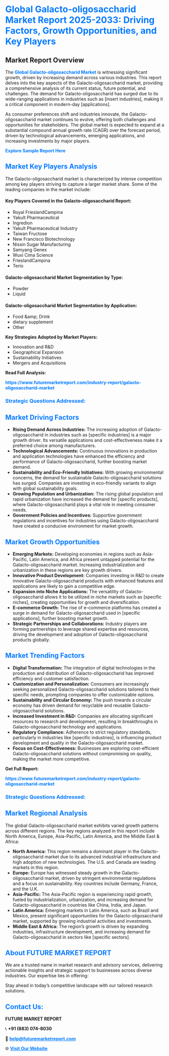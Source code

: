 <h1 style="color: #007BFF;">Global Galacto-oligosaccharid Market Report 2025-2033: Driving Factors, Growth Opportunities, and Key Players</h1>

<section id="overview">
<h2>Market Report Overview</h2>
<p>The <a href="https://www.futuremarketreport.com/industry-report/galacto-oligosaccharid-market" style="color: #007BFF; text-decoration: none;"><strong>Global Galacto-oligosaccharid Market</strong></a> is witnessing significant growth, driven by increasing demand across various industries. This report delves into the key aspects of the Galacto-oligosaccharid market, providing a comprehensive analysis of its current status, future potential, and challenges. The demand for Galacto-oligosaccharid has surged due to its wide-ranging applications in industries such as [insert industries], making it a critical component in modern-day [applications].</p>
<p>As consumer preferences shift and industries innovate, the Galacto-oligosaccharid market continues to evolve, offering both challenges and opportunities for stakeholders. The global market is expected to expand at a substantial compound annual growth rate (CAGR) over the forecast period, driven by technological advancements, emerging applications, and increasing investments by major players.</p>
</section>

<section id="overview">
<p><a href="https://www.futuremarketreport.com/request-sample/reportId=61707" style="color: #007BFF; text-decoration: none;"><strong>Explore Sample Report Here</strong></a></p>
</section>

<section id="key-players">
<h2 style="color: #007BFF;">Market Key Players Analysis</h2>
<p>The Galacto-oligosaccharid market is characterized by intense competition among key players striving to capture a larger market share. Some of the leading companies in the market include:</p>
<h4>Key Players Covered in the Galacto-oligosaccharid Report:</h4>
<ul><li>Royal FrieslandCampina</li><li>Yakult Pharmaceutical</li><li>Ingredion</li><li>Yakult Pharmaceutical Industry</li><li>Taiwan Fructose</li><li>New Francisco Biotechnology</li><li>Nissin Sugar Manufacturing</li><li>Samyang Genex</li><li>Wuxi Cima Science</li><li>FrieslandCampina</li><li>Terio</li></ul>
<h4>Galacto-oligosaccharid Market Segmentation by Type:</h4>
<ul><li>Powder</li><li>Liquid</li></ul>

<h4>Galacto-oligosaccharid Market Segmentation by Application:</h4>
<ul><li>Food &amp;amp; Drink</li><li>dietary supplement</li><li>Other</li></ul>
<p><strong>Key Strategies Adopted by Market Players:</strong></p>
<ul>
<li>Innovation and R&D</li>
<li>Geographical Expansion</li>
<li>Sustainability Initiatives</li>
<li>Mergers and Acquisitions</li>
</ul>
</section>

<section>
<p><strong>Read Full Analysis: </strong></p><a href="https://www.futuremarketreport.com/industry-report/galacto-oligosaccharid-market" style="color: #007BFF; text-decoration: none;"><strong>https://www.futuremarketreport.com/industry-report/galacto-oligosaccharid-market</strong></a>
<h3 style="color: #007BFF;">Strategic Questions Addressed:</h3>
</section>

<section id="driving-factors">
<h2 style="color: #007BFF;">Market Driving Factors</h2>
<ul>
<li><strong>Rising Demand Across Industries:</strong> The increasing adoption of Galacto-oligosaccharid in industries such as [specific industries] is a major growth driver. Its versatile applications and cost-effectiveness make it a preferred choice among manufacturers.</li>
<li><strong>Technological Advancements:</strong> Continuous innovations in production and application technologies have enhanced the efficiency and performance of Galacto-oligosaccharid, further boosting market demand.</li>
<li><strong>Sustainability and Eco-Friendly Initiatives:</strong> With growing environmental concerns, the demand for sustainable Galacto-oligosaccharid solutions has surged. Companies are investing in eco-friendly variants to align with global sustainability goals.</li>
<li><strong>Growing Population and Urbanization:</strong> The rising global population and rapid urbanization have increased the demand for [specific products], where Galacto-oligosaccharid plays a vital role in meeting consumer needs.</li>
<li><strong>Government Policies and Incentives:</strong> Supportive government regulations and incentives for industries using Galacto-oligosaccharid have created a conducive environment for market growth.</li>
</ul>
</section>

<section id="growth-opportunities">
<h2 style="color: #007BFF;">Market Growth Opportunities</h2>
<ul>
<li><strong>Emerging Markets:</strong> Developing economies in regions such as Asia-Pacific, Latin America, and Africa present untapped potential for the Galacto-oligosaccharid market. Increasing industrialization and urbanization in these regions are key growth drivers.</li>
<li><strong>Innovative Product Development:</strong> Companies investing in R&D to create innovative Galacto-oligosaccharid products with enhanced features and applications are likely to gain a competitive edge.</li>
<li><strong>Expansion into Niche Applications:</strong> The versatility of Galacto-oligosaccharid allows it to be utilized in niche markets such as [specific niches], creating opportunities for growth and diversification.</li>
<li><strong>E-commerce Growth:</strong> The rise of e-commerce platforms has created a surge in demand for Galacto-oligosaccharid used in [specific applications], further boosting market growth.</li>
<li><strong>Strategic Partnerships and Collaborations:</strong> Industry players are forming partnerships to leverage shared expertise and resources, driving the development and adoption of Galacto-oligosaccharid products globally.</li>
</ul>
</section>

<section id="trending-factors">
<h2 style="color: #007BFF;">Market Trending Factors</h2>
<ul>
<li><strong>Digital Transformation:</strong> The integration of digital technologies in the production and distribution of Galacto-oligosaccharid has improved efficiency and customer satisfaction.</li>
<li><strong>Customization and Personalization:</strong> Consumers are increasingly seeking personalized Galacto-oligosaccharid solutions tailored to their specific needs, prompting companies to offer customizable options.</li>
<li><strong>Sustainability and Circular Economy:</strong> The push towards a circular economy has driven demand for recyclable and reusable Galacto-oligosaccharid solutions.</li>
<li><strong>Increased Investment in R&D:</strong> Companies are allocating significant resources to research and development, resulting in breakthroughs in Galacto-oligosaccharid technology and applications.</li>
<li><strong>Regulatory Compliance:</strong> Adherence to strict regulatory standards, particularly in industries like [specific industries], is influencing product development and quality in the Galacto-oligosaccharid market.</li>
<li><strong>Focus on Cost-Effectiveness:</strong> Businesses are exploring cost-efficient Galacto-oligosaccharid solutions without compromising on quality, making the market more competitive.</li>
</ul>
</section>

<section>
<p><strong>Get Full Report: </strong></p><a href="https://www.futuremarketreport.com/industry-report/galacto-oligosaccharid-market" style="color: #007BFF; text-decoration: none;"><strong>https://www.futuremarketreport.com/industry-report/galacto-oligosaccharid-market</strong></a>
<h3 style="color: #007BFF;">Strategic Questions Addressed:</h3>
</section>


<section id="regional-analysis">
<h2 style="color: #007BFF;">Market Regional Analysis</h2>
<p>The global Galacto-oligosaccharid market exhibits varied growth patterns across different regions. The key regions analyzed in this report include North America, Europe, Asia-Pacific, Latin America, and the Middle East & Africa:</p>
<ul>
<li><strong>North America:</strong> This region remains a dominant player in the Galacto-oligosaccharid market due to its advanced industrial infrastructure and high adoption of new technologies. The U.S. and Canada are leading markets in this region.</li>
<li><strong>Europe:</strong> Europe has witnessed steady growth in the Galacto-oligosaccharid market, driven by stringent environmental regulations and a focus on sustainability. Key countries include Germany, France, and the U.K.</li>
<li><strong>Asia-Pacific:</strong> The Asia-Pacific region is experiencing rapid growth, fueled by industrialization, urbanization, and increasing demand for Galacto-oligosaccharid in countries like China, India, and Japan.</li>
<li><strong>Latin America:</strong> Emerging markets in Latin America, such as Brazil and Mexico, present significant opportunities for the Galacto-oligosaccharid market, supported by growing industrial activities and investments.</li>
<li><strong>Middle East & Africa:</strong> The region’s growth is driven by expanding industries, infrastructure development, and increasing demand for Galacto-oligosaccharid in sectors like [specific sectors].</li>
</ul>
</section>

<footer>
<h2 style="color: #007BFF;">About FUTURE MARKET REPORT</h2>
<p>We are a trusted name in market research and advisory services, delivering actionable insights and strategic support to businesses across diverse industries. Our expertise lies in offering:</p>

<p>Stay ahead in today’s competitive landscape with our tailored research solutions.</p>

<h2 style="color: #007BFF;">Contact Us:</h2>
<p><strong>FUTURE MARKET REPORT</strong></p>
<p>📞 <strong>+91 (883) 074-8030</strong></p>
<p>📧 <strong><a href="mailto:help@futuremarketreport.com" style="color: #007BFF;">help@futuremarketreport.com</a></strong></p>
<p>🌐 <strong><a href="https://www.futuremarketreport.com/" style="color: #007BFF;">Visit Our Website</a></strong></p>
</footer>